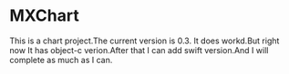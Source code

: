 # MXChart
This is a chart project.The current version is 0.3. It does workd.But right now It has object-c verion.After that I can add swift version.And I will complete as much as I can.
